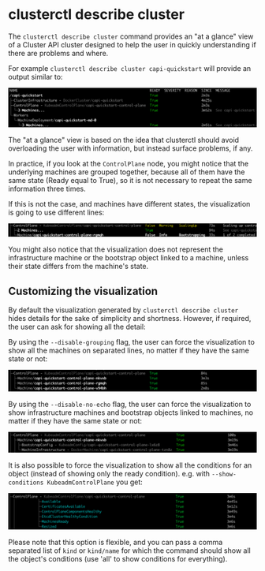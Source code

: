 # clusterctl describe cluster

The `clusterctl describe cluster` command provides an "at a glance" view of a Cluster API cluster designed
to help the user in quickly understanding if there are problems and where.

For example `clusterctl describe cluster capi-quickstart` will provide an output similar to:

![](../../images/describe-cluster.png)

The "at a glance" view is based on the idea that clusterctl should avoid overloading the user with information,
but instead surface problems, if any.

In practice, if you look at the `ControlPlane` node, you might notice that the underlying machines
are grouped together, because all of them have the same state (Ready equal to True), so it is not
necessary to repeat the same information three times.

If this is not the case, and machines have different states, the visualization is going to use different lines:

![](../../images/describe-cluster-how-grouping-works.png)

You might also notice that the visualization does not represent the infrastructure machine or the
bootstrap object linked to a machine, unless their state differs from the machine's state.

## Customizing the visualization

By default the visualization generated by `clusterctl describe cluster` hides details for the sake
of simplicity and shortness. However, if required, the user can ask for showing all the detail:

By using the `--disable-grouping` flag, the user can force the visualization to show all the machines
on separated lines, no matter if they have the same state or not:

![](../../images/describe-cluster-disable-grouping.png)

By using the `--disable-no-echo` flag, the user can force the visualization to show infrastructure machines and
bootstrap objects linked to machines, no matter if they have the same state or not:

![](../../images/describe-cluster-disable-no-echo.png)

It is also possible to force the visualization to show all the conditions for an object (instead of showing
only the ready condition). e.g. with `--show-conditions KubeadmControlPlane` you get:

![](../../images/describe-cluster-show-conditions.png)

Please note that this option is flexible, and you can pass a comma separated list of `kind` or `kind/name` for
which the command should show all the object's conditions (use 'all' to show conditions for everything).
